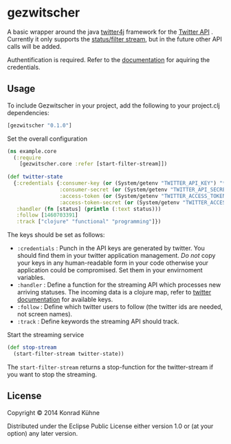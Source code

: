 # gezwitscher

A basic wrapper around the java [twitter4j](http://twitter4j.org/en/index.html) framework for the [Twitter API](https://dev.twitter.com/docs) . Currently it only supports the [status/filter stream](https://dev.twitter.com/docs/api/1.1/post/statuses/filter), but in the future other API calls will be added.

Authentification is required. Refer to the [documentation](https://dev.twitter.com/docs/auth/using-oauth) for aquiring the credentials.

## Usage

To include Gezwitscher in your project, add the following to your project.clj dependencies:

```clojure
[gezwitscher "0.1.0"]
```

Set the overall configuration

```clojure
(ns example.core
  (:require 
    [gezwitscher.core :refer [start-filter-stream]]) 
    
(def twitter-state 
  {:credentials {:consumer-key (or (System/getenv "TWITTER_API_KEY") "****")
                 :consumer-secret (or (System/getenv "TWITTER_API_SECRET") "****")
                 :access-token (or (System/getenv "TWITTER_ACCESS_TOKEN") "****")
                 :access-token-secret (or (System/getenv "TWITTER_ACCESS_TOKEN_SECRET") "****")}
   :handler (fn [status] (println (:text status)))
   :follow [1460703391]
   :track ["clojure" "functional" "programming"]})
```

The keys should be set as follows:
* `:credentials` : Punch in the API keys are generated by twitter. You should find them in your twitter application management. *Do not* copy your keys in any human-readable form in your code otherwise your application could be compromised. Set them in your envirnoment variables.
* `:handler` : Define a function for the streaming API which processes new arriving statuses. The incoming data is a clojure map, refer to [twitter documentation](https://dev.twitter.com/docs/platform-objects/tweets) for available keys.
* `:follow` : Define which twitter users to follow (the twitter ids are needed, not screen names).
* `:track` : Define keywords the streaming API should track.

Start the streaming service
```clojure
(def stop-stream 
  (start-filter-stream twitter-state))
```

The `start-filter-stream` returns a stop-function for the twitter-stream if you want to stop the streaming.

## License

Copyright © 2014 Konrad Kühne

Distributed under the Eclipse Public License either version 1.0 or (at
your option) any later version.
